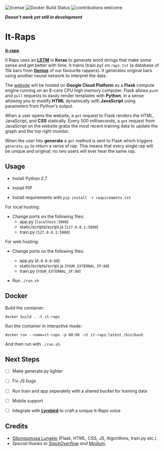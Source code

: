 
![license](https://img.shields.io/github/license/mashape/apistatus.svg)
![Docker Build Status](https://img.shields.io/docker/automated/jrottenberg/ffmpeg.svg)
![contributions welcome](https://img.shields.io/badge/contributions-welcome-brightgreen.svg?style=flat)

***Doesn't work yet still in development***

# It-Raps
**[it-raps](it-raps)**

It Raps uses an **[LSTM](http://karpathy.github.io/2015/05/21/rnn-effectiveness/)** in **Keras** to generate word strings that make some sense and get better with time.
It trains (train.py) on `raps.txt` (a database of 15k bars from **[Genius](https://genius.com/)** of our favourite rappers).
It generates original bars using another neural network to interpret the data.

The [website](it-raps) will be  hosted on **Google Cloud Platform** as a **Flask** compute engine running on an 8-core CPU high memory computer.
Flask allows `push` and `pull` requests to easily render templates with **Python**, in a sense allowing you to modify **HTML** dynamically with **JavaScript** using parameters from Python's output. 

When a user opens the website, a `get` request to Flask renders the HTML, JavaScript, and **CSS** statically. Every 500 milliseconds, a `get` request from JavaScript on the website grabs the most recent training data to update the graph and the top right monitor. 

When the user hits **generate** a `get` method is sent to Flask which triggers `generate.py` to return a verse of rap. 
This means that every single rap will be unique and original; no two users will ever hear the same rap.

## Usage

- Install Python 2.7

- Install PIP

- Install requirements with `pip install -r requirements.txt`

For local hosting:

- Change ports on the following files: 
	- app.py (`localhost:5000`)
	- static/scripts/script.js (`127.0.0.1:5000`)
	- train.py (`127.0.0.1:5000`)

For web hosting: 

- Change ports on the following files: 
	- app.py (`0.0.0.0:80`)
	- static/scripts/script.js (`YOUR_EXTERNAL_IP:80`)
	- train.py (`YOUR_EXTERNAL_IP:80`)

- Run `./run.sh`

## Docker

Build the container:

`docker build . -t it-raps`

Run the container in interactive mode:

`docker run --name=it-raps -p 80:80 -it it-raps:latest /bin/bash`

And then run with `./run.sh`.

## Next Steps

- [ ] Make generate.py lighter

- [ ] Fix JS bugs

- [ ] Run train and app seperately with a shared bucket for training data

- [ ] Mobile support

- [ ] Integrate with **[Lyrebird](https://github.com/lyrebird-ai)** to craft a unique It-Raps voice

## Credits


- [Sibongumusa Lungelo](https://s-lungelo.netlify.app) (Flask, HTML, CSS, JS, Algorithms, train.py etc.)
- _Special thanks to [StackOverflow](https://stackoverflow.com/questions/47827666/i-cannot-print-on-python) and [Medium](https://medium.com/mlreview/understanding-lstm-and-its-diagrams-37e2f46f1714)._
